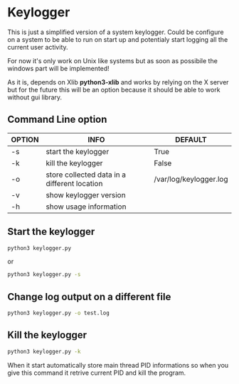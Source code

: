 # Keylogger 
This is just a simplified version of a system keylogger. Could be configure on a system to be able to run on start up and potentialy start logging all the current user activity.

For now it's only work on Unix like systems but as soon as possibile the windows part will be implemented! 

As it is, depends on Xlib **python3-xlib** and works by relying on the X server but for the future this will be an option because it should be able to work without gui library.

## Command Line option

OPTION | INFO | DEFAULT
|---|---|---|
| -s | start the keylogger | True
| -k | kill the keylogger | False
| -o | store collected data in a different location | /var/log/keylogger.log
| -v | show keylogger version | 
| -h | show usage information |

## Start the keylogger

```bash
python3 keylogger.py
```

or 

```bash
python3 keylogger.py -s
```

## Change log output on a different file

```bash
python3 keylogger.py -o test.log
```

## Kill the keylogger 

```bash
python3 keylogger.py -k
```

When it start automatically store main thread PID informations so when you give this command it retrive current PID and kill the program. 
